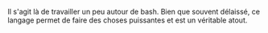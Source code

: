 Il s'agit là de travailler un peu autour de bash.
Bien que souvent délaissé, ce langage permet de faire des choses puissantes et est un véritable atout.

